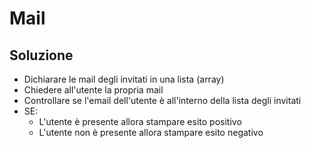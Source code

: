 # Mail

## Soluzione
- Dichiarare le mail degli invitati in una lista (array)
- Chiedere all'utente la propria mail
- Controllare se l'email dell'utente è all'interno della lista degli invitati
- SE:
    - L'utente è presente allora stampare esito positivo
    - L'utente non è presente allora stampare esito negativo